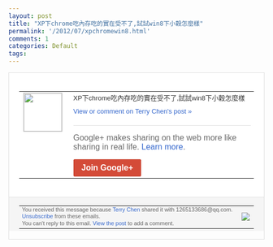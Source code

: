 ```yaml
---
layout: post
title: "XP下chrome吃內存吃的實在受不了,試試win8下小穀怎麼樣"
permalink: '/2012/07/xpchromewin8.html'
comments: 1
categories: Default
tags: 
---
```

<div style="border:solid 1px #dfdfdf;color:#686868;font:13px Arial"><div style="background-color:#fff;padding:20px;"><table cellpadding="0" cellspacing="0"><tr><td style="padding-right:15px;vertical-align:top"><a href="https://plus.google.com/_/notifications/emlink?emrecipient=109554455967099403328&amp;emid=COjtxbialLECFWMQ7AodrRwAAA&amp;path=%2F108643996575278738906&amp;dt=1342098478566&amp;uob=8"><img height="75" src="https://lh3.googleusercontent.com/-KKRGTyJ5Bl0/AAAAAAAAAAI/AAAAAAAAEEY/jllxqER5dCk/s75-c-k-a/photo.jpg" style="border:solid 1px #cccccc;" width="75"/></a></td><td style="width:578px;color:#333;font:13px Arial;vertical-align:top;"><div style="padding-bottom:10px">XP下chrome吃內存吃的實在受不了,<wbr/>試試win8下小穀怎麼樣</div><a href="https://plus.google.com/_/notifications/emlink?emrecipient=109554455967099403328&amp;emid=COjtxbialLECFWMQ7AodrRwAAA&amp;path=%2F108643996575278738906%2Fposts%2FMC3QWLqjctv%3Fgpinv%3DAMIXal8kyAyuJuaG_iqAFymX_70k6f3U-r7hufqer45z5YHEa-Jk7ocy_cOPNnjGsWIVetBPlupa7C0va83dPBNteBpr8mqCpzfMANv6X8wG4AvUw2KNmlE&amp;dt=1342098478566&amp;uob=8" style="color:#3366CC;text-decoration:none;">View or comment on Terry Chen's post »</a><div style="margin-top:20px;border-top:solid 1px #dfdfdf"><div style="padding:15px 0;color:#686868;font:16px Arial;">Google+ makes sharing on the web more like sharing in real life. <a href="http://www.google.com/+/learnmore/" style="color:#3366CC;text-decoration:none;">Learn more</a>.</div><a href="https://plus.google.com/_/notifications/emlink?emrecipient=109554455967099403328&amp;emid=COjtxbialLECFWMQ7AodrRwAAA&amp;path=%2F%3Fgpinv%3DAMIXal8kyAyuJuaG_iqAFymX_70k6f3U-r7hufqer45z5YHEa-Jk7ocy_cOPNnjGsWIVetBPlupa7C0va83dPBNteBpr8mqCpzfMANv6X8wG4AvUw2KNmlE&amp;dt=1342098478566&amp;uob=8" style="display:inline-block;padding:7px 15px;background-color:#d44b38; color:#fff;font-size:16px; font-weight:bold;border-radius:2px;-webkit-border-radius:2px; -moz-border-radius:2px;border:solid 1px #c43b28; white-space:nowrap;text-decoration:none">Join Google+</a></div></td></tr></table></div><div style="border-top:solid 1px #dfdfdf;padding:0 20px; background-color:#f5f5f5"><table cellpadding="0" cellspacing="0" style="height:50px"><tbody><tr><td style="vertical-align:middle;width:100%; color:#636363;font:11px Arial; line-height:120%">You received this message because <a href="https://plus.google.com/_/notifications/emlink?emrecipient=109554455967099403328&amp;emid=COjtxbialLECFWMQ7AodrRwAAA&amp;path=%2F108643996575278738906%3Fgpinv%3DAMIXal8kyAyuJuaG_iqAFymX_70k6f3U-r7hufqer45z5YHEa-Jk7ocy_cOPNnjGsWIVetBPlupa7C0va83dPBNteBpr8mqCpzfMANv6X8wG4AvUw2KNmlE&amp;dt=1342098478566&amp;uob=8" style="color:#3366CC;text-decoration:none;">Terry Chen</a> shared it with 1265133686@qq.com. <a href="https://plus.google.com/_/notifications/emlink?emrecipient=109554455967099403328&amp;emid=COjtxbialLECFWMQ7AodrRwAAA&amp;path=%2F_%2Fnonplus%2Femailsettings%3Fgpinv%3DAMIXal8kyAyuJuaG_iqAFymX_70k6f3U-r7hufqer45z5YHEa-Jk7ocy_cOPNnjGsWIVetBPlupa7C0va83dPBNteBpr8mqCpzfMANv6X8wG4AvUw2KNmlE%26est%3DADH5u8XdO2S5JUIohiJculSN9I3b0uFOqSY18T3Pjn8j5jIEceKei7WgiEz_dN5qMZVMtcDLZq1Z89Np2ADgQJVMhaFxm8ZWFXsVPgfCj2h1vTrinZHQViwEnd5XOZkF4icUuh5hd2Up&amp;dt=1342098478566&amp;uob=8" style="color:#3366CC;text-decoration:none;">Unsubscribe</a> from these emails.<br/>You can't reply to this email. <a href="https://plus.google.com/_/notifications/emlink?emrecipient=109554455967099403328&amp;emid=COjtxbialLECFWMQ7AodrRwAAA&amp;path=%2F108643996575278738906%2Fposts%2FMC3QWLqjctv%3Fgpinv%3DAMIXal8kyAyuJuaG_iqAFymX_70k6f3U-r7hufqer45z5YHEa-Jk7ocy_cOPNnjGsWIVetBPlupa7C0va83dPBNteBpr8mqCpzfMANv6X8wG4AvUw2KNmlE&amp;dt=1342098478566&amp;uob=8" style="color:#3366CC;text-decoration:none;">View the post</a> to add a comment.<br/></td><td><img src="https://ssl.gstatic.com/s2/oz/images/notifications/logo/google-plus-6617a72bb36cc548861652780c9e6ff1.png"/></td></tr></tbody></table></div></div>